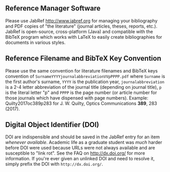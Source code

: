 ## Reference Manager Software
Please use JabRef <http://www.jabref.org> for managing your bibliography and PDF copies of "the literature" (journal articles, theses, reports, etc.). JabRef is open-source, cross-platform (Java) and compatible with the BibTeX program which works with LaTeX to easily create bibliographies for documents in various styles.

## Reference Filename and BibTeX Key Convention
Please use the same convention for literature filenames and BibTeX keys convention of ```SurnameYYYYjournalabbreviationVVpPPPP.pdf``` where ```Surname``` is the first author's surname, ```YYYY``` is the publication year, ```journalabbreviation``` is a 2-4 letter abbreviation of the journal title (depending on journal title), ```p``` is the literal letter "p" and ```PPPP``` is the page number (or article number for those journals which have dispensed with page numbers). Example: Quilty2017oc389p283 for J. W. Quilty, Optics Communications **389**, 283 (2017).

## Digital Object Identifier (DOI)
DOI are indispensible and should be saved in the JabRef entry for an item _whenever available_. Academic life as a graduate student was _much_ harder before DOI were used because URLs were not always available and are susceptible to "link rot". See the FAQ on http://dx.doi.org/ for more information. If you're ever given an unlinked DOI and need to resolve it, simply prefix the DOI with ```http://dx.doi.org/```.
